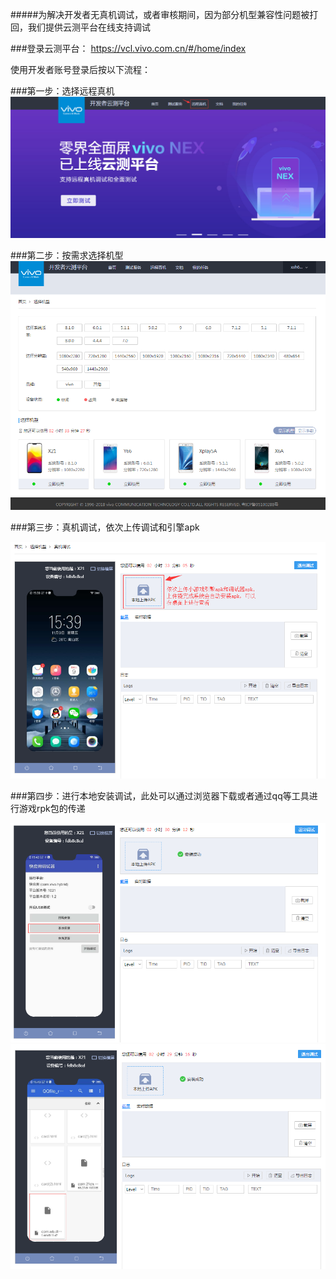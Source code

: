 #####为解决开发者无真机调试，或者审核期间，因为部分机型兼容性问题被打回，我们提供云测平台在线支持调试

###登录云测平台：
https://vcl.vivo.com.cn/#/home/index

使用开发者账号登录后按以下流程：

###第一步：选择远程真机
![](/assets/1.png)




###第二步：按需求选择机型
![](/assets/2.png)




###第三步：真机调试，依次上传调试和引擎apk

![](/assets/3.png)



###第四步：进行本地安装调试，此处可以通过浏览器下载或者通过qq等工具进行游戏rpk包的传递

![](/assets/4.png)
![](/assets/5.png)

